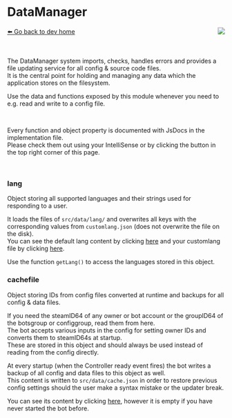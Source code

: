 # DataManager
[⬅️ Go back to dev home](../#readme) <a href="/src/dataManager/dataManager.js" target="_blank"><img align="right" src="https://img.shields.io/badge/<%2F>%20Source-darkcyan"></a>

&nbsp;

The DataManager system imports, checks, handles errors and provides a file updating service for all config & source code files.  
It is the central point for holding and managing any data which the application stores on the filesystem.  

Use the data and functions exposed by this module whenever you need to e.g. read and write to a config file. 

&nbsp;

Every function and object property is documented with JsDocs in the implementation file.  
Please check them out using your IntelliSense or by clicking the button in the top right corner of this page.

&nbsp;

### lang
Object storing all supported languages and their strings used for responding to a user.

It loads the files of `src/data/lang/` and overwrites all keys with the corresponding values from `customlang.json` (does not overwrite the file on the disk).  
You can see the default lang content by clicking [here](/src/data/lang/english.json) and your customlang file by clicking [here](/customlang.json).

Use the function `getLang()` to access the languages stored in this object.

### cachefile
Object storing IDs from config files converted at runtime and backups for all config & data files.  

If you need the steamID64 of any owner or bot account or the groupID64 of the botsgroup or configgroup, read them from here.  
The bot accepts various inputs in the config for setting owner IDs and converts them to steamID64s at startup.  
These are stored in this object and should always be used instead of reading from the config directly.

At every startup (when the Controller ready event fires) the bot writes a backup of all config and data files to this object as well.  
This content is written to `src/data/cache.json` in order to restore previous config settings should the user make a syntax mistake or the updater break.  

You can see its content by clicking [here](/src/data/cache.json), however it is empty if you have never started the bot before.